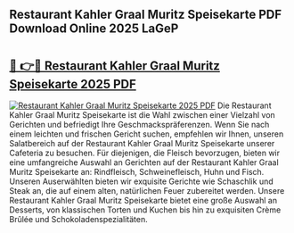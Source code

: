 ## Restaurant Kahler Graal Muritz Speisekarte PDF Download Online 2025 LaGeP

# <h2><a href="http://gc8dfrq.nevu.top/?p=Restaurant+Kahler+Graal+Muritz+Speisekarte">🔗 👉🔴 Restaurant Kahler Graal Muritz Speisekarte 2025 PDF</a></h2>

[![Restaurant Kahler Graal Muritz Speisekarte 2025 PDF](https://i.imgur.com/dBaPXMq.png)](http://gc8dfrq.nevu.top/?p=Restaurant+Kahler+Graal+Muritz+Speisekarte)
Die Restaurant Kahler Graal Muritz Speisekarte ist die Wahl zwischen einer Vielzahl von Gerichten und befriedigt Ihre Geschmackspräferenzen. Wenn Sie nach einem leichten und frischen Gericht suchen, empfehlen wir Ihnen, unseren Salatbereich auf der Restaurant Kahler Graal Muritz Speisekarte unserer Cafeteria zu besuchen. Für diejenigen, die Fleisch bevorzugen, bieten wir eine umfangreiche Auswahl an Gerichten auf der Restaurant Kahler Graal Muritz Speisekarte an: Rindfleisch, Schweinefleisch, Huhn und Fisch. Unseren Auserwählten bieten wir exquisite Gerichte wie Schaschlik und Steak an, die auf einem alten, natürlichen Feuer zubereitet werden. Unsere Restaurant Kahler Graal Muritz Speisekarte bietet eine große Auswahl an Desserts, von klassischen Torten und Kuchen bis hin zu exquisiten Crème Brûlée und Schokoladenspezialitäten.
